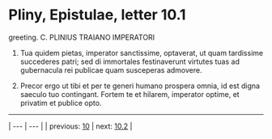 # Pliny, Epistulae, letter 10.1

greeting. C. PLINIUS TRAIANO IMPERATORI



1. Tua quidem pietas, imperator sanctissime, optaverat, ut quam tardissime succederes patri; sed di immortales festinaverunt virtutes tuas ad gubernacula rei publicae quam susceperas admovere.



2. Precor ergo ut tibi et per te generi humano prospera omnia, id est digna saeculo tuo contingant. Fortem te et hilarem, imperator optime, et privatim et publice opto.



---

| --- | --- |
| previous: [10](../10/) | next: [10.2](../10.2/) |